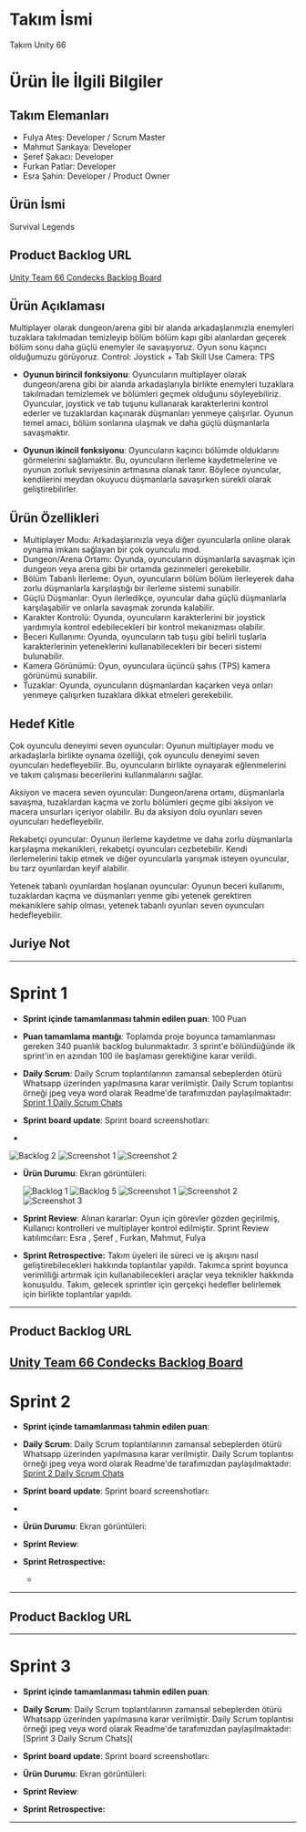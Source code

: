# **Takım İsmi**

Takım Unity 66

# Ürün İle İlgili Bilgiler


## Takım Elemanları

- Fulya Ateş: Developer / Scrum Master 
- Mahmut Sarıkaya: Developer 
- Şeref Şakacı: Developer
- Furkan Patlar: Developer
- Esra Şahin: Developer / Product Owner

## Ürün İsmi

Survival Legends

## Product Backlog URL

[Unity Team 66 Condecks Backlog Board](https://shnesra6-gmial-com.codecks.io/decks/metrics)

## Ürün Açıklaması

Multiplayer olarak dungeon/arena gibi bir alanda arkadaşlarımızla enemyleri tuzaklara takılmadan temizleyip bölüm bölüm kapı gibi alanlardan geçerek bölüm sonu daha güçlü  enemyler ile savaşıyoruz. Oyun sonu  kaçıncı olduğumuzu görüyoruz.
Control: Joystick + Tab Skill Use
Camera: TPS


- **Oyunun birincil fonksiyonu**: Oyuncuların multiplayer olarak dungeon/arena gibi bir alanda arkadaşlarıyla birlikte enemyleri tuzaklara takılmadan temizlemek ve bölümleri geçmek olduğunu söyleyebiliriz. Oyuncular, joystick ve tab tuşunu kullanarak karakterlerini kontrol ederler ve tuzaklardan kaçınarak düşmanları yenmeye çalışırlar. Oyunun temel amacı, bölüm sonlarına ulaşmak ve daha güçlü düşmanlarla savaşmaktır.

- **Oyunun ikincil fonksiyonu**: Oyuncuların kaçıncı bölümde olduklarını görmelerini sağlamaktır. Bu, oyuncuların ilerleme kaydetmelerine ve oyunun zorluk seviyesinin artmasına olanak tanır. Böylece oyuncular, kendilerini meydan okuyucu düşmanlarla savaşırken sürekli olarak geliştirebilirler.

## Ürün Özellikleri
- Multiplayer Modu: Arkadaşlarınızla veya diğer oyuncularla online olarak oynama imkanı sağlayan bir çok oyunculu mod.
- Dungeon/Arena Ortamı: Oyunda, oyuncuların düşmanlarla savaşmak için dungeon veya arena gibi bir ortamda gezinmeleri gerekebilir.
- Bölüm Tabanlı İlerleme: Oyun, oyuncuların bölüm bölüm ilerleyerek daha zorlu düşmanlarla karşılaştığı bir ilerleme sistemi sunabilir.
- Güçlü Düşmanlar: Oyun ilerledikçe, oyuncular daha güçlü düşmanlarla karşılaşabilir ve onlarla savaşmak zorunda kalabilir.
- Karakter Kontrolü: Oyunda, oyuncuların karakterlerini bir joystick yardımıyla kontrol edebilecekleri bir kontrol mekanizması olabilir.
- Beceri Kullanımı: Oyunda, oyuncuların tab tuşu gibi belirli tuşlarla karakterlerinin yeteneklerini kullanabilecekleri bir beceri sistemi bulunabilir.
- Kamera Görünümü: Oyun, oyunculara üçüncü şahıs (TPS) kamera görünümü sunabilir.
- Tuzaklar: Oyunda, oyuncuların düşmanlardan kaçarken veya onları yenmeye çalışırken tuzaklara dikkat etmeleri gerekebilir.


## Hedef Kitle

Çok oyunculu deneyimi seven oyuncular: Oyunun multiplayer modu ve arkadaşlarla birlikte oynama özelliği, çok oyunculu deneyimi seven oyuncuları hedefleyebilir. Bu, oyuncuların birlikte oynayarak eğlenmelerini ve takım çalışması becerilerini kullanmalarını sağlar.

Aksiyon ve macera seven oyuncular: Dungeon/arena ortamı, düşmanlarla savaşma, tuzaklardan kaçma ve zorlu bölümleri geçme gibi aksiyon ve macera unsurları içeriyor olabilir. Bu da aksiyon dolu oyunları seven oyuncuları hedefleyebilir.

Rekabetçi oyuncular: Oyunun ilerleme kaydetme ve daha zorlu düşmanlarla karşılaşma mekanikleri, rekabetçi oyuncuları cezbetebilir. Kendi ilerlemelerini takip etmek ve diğer oyuncularla yarışmak isteyen oyuncular, bu tarz oyunlardan keyif alabilir.

Yetenek tabanlı oyunlardan hoşlanan oyuncular: Oyunun beceri kullanımı, tuzaklardan kaçma ve düşmanları yenme gibi yetenek gerektiren mekaniklere sahip olması, yetenek tabanlı oyunları seven oyuncuları hedefleyebilir.

## Juriye Not


---

# Sprint 1

- **Sprint içinde tamamlanması tahmin edilen puan**: 100 Puan


- **Puan tamamlama mantığı**: Toplamda proje boyunca tamamlanması gereken 340 puanlık backlog bulunmaktadır. 3 sprint'e bölündüğünde ilk sprint'in en azından 100 ile başlaması gerektiğine karar verildi.


- **Daily Scrum**: Daily Scrum toplantılarının zamansal sebeplerden ötürü Whatsapp üzerinden yapılmasına karar verilmiştir. Daily Scrum toplantısı örneği jpeg veya word olarak Readme'de tarafımızdan paylaşılmaktadır: [Sprint 1 Daily Scrum Chats](SurvivalLegends/Assets/ProjectManagement/Sprint1Documents/DailyScrumMeetingNotesSprint1.docx)

- **Sprint board update**: Sprint board screenshotları: 
-

![Backlog 2](SurvivalLegends/Assets/ProjectManagement/Sprint1Documents/sprintgorevler.png) 
![Screenshot 1](SurvivalLegends/Assets/ProjectManagement/Sprint1Documents/burndown.png)
![Screenshot 2](SurvivalLegends/Assets/ProjectManagement/Sprint1Documents/diagram.png)


- **Ürün Durumu**: Ekran görüntüleri:

  ![Backlog 1](SurvivalLegends/Assets/ProjectManagement/Sprint1Documents/1.jpg) 
  ![Backlog 5](SurvivalLegends/Assets/ProjectManagement/Sprint1Documents/gdd.png) 
  ![Screenshot 1](SurvivalLegends/Assets/ProjectManagement/Sprint1Documents/karakterlerdemo.png)
  ![Screenshot 2](SurvivalLegends/Assets/ProjectManagement/Sprint1Documents/gif1.gif)
  ![Screenshot 3](SurvivalLegends/Assets/ProjectManagement/Sprint1Documents/oyunmekanik.gif)
  
- **Sprint Review**: 
 Alınan kararlar: Oyun için görevler gözden geçirilmiş, Kullanıcı kontrolleri ve multiplayer kontrol edilmiştir. Sprint Review katılımcıları: Esra , Şeref , Furkan, Mahmut, Fulya



- **Sprint Retrospective:**
Takım üyeleri ile süreci ve iş akışını nasıl geliştirebilecekleri hakkında toplantılar yapıldı.
Takımca sprint boyunca verimliliği artırmak için kullanabilecekleri araçlar veya teknikler hakkında konuşuldu.
Takım, gelecek sprintler için gerçekçi hedefler belirlemek için birlikte toplantılar yapıldı.

 


---

## Product Backlog URL


[Unity Team 66 Condecks Backlog Board](https://shnesra6-gmial-com.codecks.io/decks/metrics)
---

# Sprint 2

- **Sprint içinde tamamlanması tahmin edilen puan**: 

- **Daily Scrum**: Daily Scrum toplantılarının zamansal sebeplerden ötürü Whatsapp üzerinden yapılmasına karar verilmiştir. Daily Scrum toplantısı örneği jpeg veya word olarak Readme'de tarafımızdan paylaşılmaktadır: [Sprint 2 Daily Scrum Chats]()

- **Sprint board update**: Sprint board screenshotları: 
-


- **Ürün Durumu**: Ekran görüntüleri:
- **Sprint Review**: 


- **Sprint Retrospective:**

  -


---

## Product Backlog URL


---

# Sprint 3

- **Sprint içinde tamamlanması tahmin edilen puan**: 


- **Daily Scrum**: Daily Scrum toplantılarının zamansal sebeplerden ötürü Whatsapp üzerinden yapılmasına karar verilmiştir. Daily Scrum toplantısı örneği jpeg veya word olarak Readme'de tarafımızdan paylaşılmaktadır: [Sprint 3 Daily Scrum Chats](

- **Sprint board update**: Sprint board screenshotları: 


- **Ürün Durumu**: Ekran görüntüleri:


- **Sprint Review**: 

- **Sprint Retrospective:**



---

